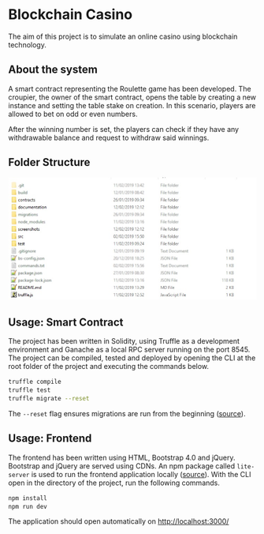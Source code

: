 # Blockchain Casino

The aim of this project is to simulate an online casino using blockchain technology.

## About the system

A smart contract representing the Roulette game has been developed. The croupier, the owner of the smart contract, opens the table by creating a new instance and setting the table stake on creation. In this scenario, players are allowed to bet on odd or even numbers.

After the winning number is set, the players can check if they have any withdrawable balance and request to withdraw said winnings.

## Folder Structure
![root_folder](screenshots/root_folder.jpg)


## Usage: Smart Contract
The project has been written in Solidity, using Truffle as a development environment and Ganache as a local RPC server running on the port 8545. The project can be compiled, tested and deployed by opening the CLI at the root folder of the project and executing the commands below.
```bash
truffle compile
truffle test
truffle migrate --reset
```

The `--reset` flag ensures migrations are run from the beginning ([source](https://truffleframework.com/docs/truffle/reference/truffle-commands)).

## Usage: Frontend
The frontend has been written using HTML, Bootstrap 4.0 and jQuery. Bootstrap and jQuery are served using CDNs. An npm package called `lite-server` is used to run the frontend application locally ([source](https://truffleframework.com/tutorials/pet-shop)). With the CLI open in the directory of the project, run the following commands.
```bash
npm install
npm run dev
```
The application should open automatically on [http://localhost:3000/](http://localhost:3000/)